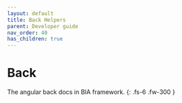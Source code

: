 ```yaml
---
layout: default
title: Back Helpers
parent: Developer guide
nav_order: 40
has_children: true
---
```


# Back

The angular back docs in BIA framework.
{: .fs-6 .fw-300 }